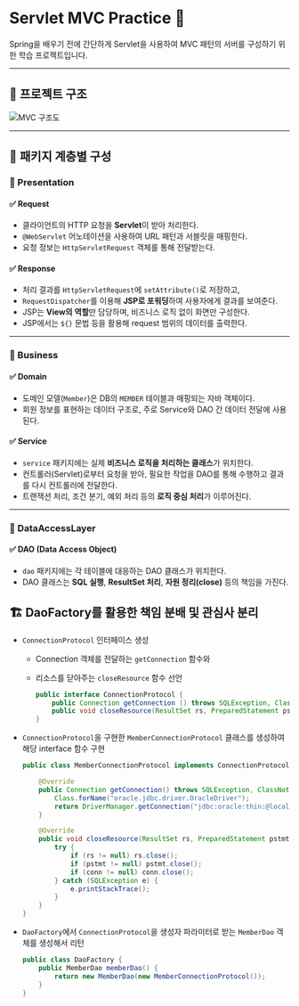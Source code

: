 # Servlet MVC Practice 🧩

Spring을 배우기 전에 간단하게 Servlet을 사용하여 MVC 패턴의 서버를 구성하기 위한 학습 프로젝트입니다.

---

## 🧱 프로젝트 구조

![MVC 구조도](./docs/mvc-diagram.png) <!-- 이미지 경로는 실제 위치에 따라 수정 -->

---

## 📂 패키지 계층별 구성

### 📌 Presentation

#### ✅ Request
- 클라이언트의 HTTP 요청을 **Servlet**이 받아 처리한다.
- `@WebServlet` 어노테이션을 사용하여 URL 패턴과 서블릿을 매핑한다.
- 요청 정보는 `HttpServletRequest` 객체를 통해 전달받는다.

#### ✅ Response
- 처리 결과를 `HttpServletRequest`에 `setAttribute()`로 저장하고,
- `RequestDispatcher`를 이용해 **JSP로 포워딩**하여 사용자에게 결과를 보여준다.
- JSP는 **View의 역할**만 담당하며, 비즈니스 로직 없이 화면만 구성한다.
- JSP에서는 `${}` 문법 등을 활용해 request 범위의 데이터를 출력한다.

---

### 📌 Business

#### ✅ Domain
- 도메인 모델(`Member`)은 DB의 `MEMBER` 테이블과 매핑되는 자바 객체이다.
- 회원 정보를 표현하는 데이터 구조로, 주로 Service와 DAO 간 데이터 전달에 사용된다.

#### ✅ Service
- `service` 패키지에는 실제 **비즈니스 로직을 처리하는 클래스**가 위치한다.
- 컨트롤러(Servlet)로부터 요청을 받아, 필요한 작업을 DAO를 통해 수행하고 결과를 다시 컨트롤러에 전달한다.
- 트랜잭션 처리, 조건 분기, 예외 처리 등의 **로직 중심 처리**가 이루어진다.

---

### 📌 DataAccessLayer

#### ✅ DAO (Data Access Object)
- `dao` 패키지에는 각 테이블에 대응하는 DAO 클래스가 위치한다.
- DAO 클래스는 **SQL 실행**, **ResultSet 처리**, **자원 정리(close)** 등의 책임을 가진다.

## 🏗 DaoFactory를 활용한 책임 분배 및 관심사 분리

- `ConnectionProtocol` 인터페이스 생성  
  - Connection 객체를 전달하는 `getConnection` 함수와  
  - 리소스를 닫아주는 `closeResource` 함수 선언  
    
    ``` java
    public interface ConnectionProtocol {  
        public Connection getConnection () throws SQLException, ClassNotFoundException;  
        public void closeResource(ResultSet rs, PreparedStatement pstmt, Connection conn);  
    }
    ```

- `ConnectionProtocol`을 구현한 `MemberConnectionProtocol` 클래스를 생성하여 해당 interface 함수 구현  
  
    ```java
    public class MemberConnectionProtocol implements ConnectionProtocol {  

        @Override  
        public Connection getConnection() throws SQLException, ClassNotFoundException {  
            Class.forName("oracle.jdbc.driver.OracleDriver");  
            return DriverManager.getConnection("jdbc:oracle:thin:@localhost:1521/xepdb1", "hun", "3469");  
        }  

        @Override  
        public void closeResource(ResultSet rs, PreparedStatement pstmt, Connection conn) {  
            try {  
                if (rs != null) rs.close();  
                if (pstmt != null) pstmt.close();  
                if (conn != null) conn.close();  
            } catch (SQLException e) {  
                e.printStackTrace();  
            }  
        }  
    }
    ```
- `DaoFactory`에서 `ConnectionProtocol`을 생성자 파라미터로 받는 `MemberDao` 객체를 생성해서 리턴  

    ``` java
    public class DaoFactory {  
        public MemberDao memberDao() {  
            return new MemberDao(new MemberConnectionProtocol());  
        }  
    }
    ```
